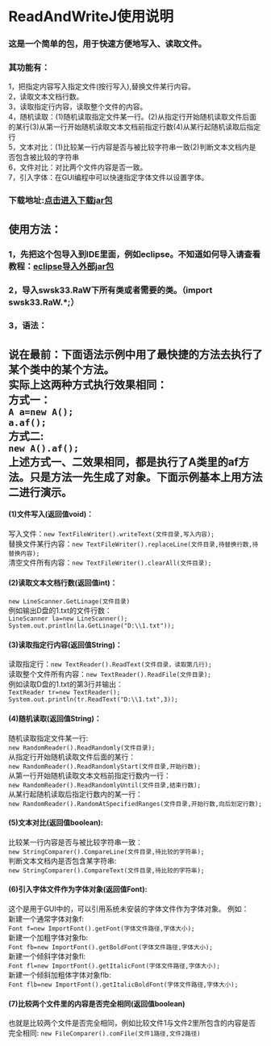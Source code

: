 # ReadAndWriteJ使用说明
### 这是一个简单的包，用于快速方便地写入、读取文件。<br>
### 其功能有：
1，把指定内容写入指定文件(按行写入),替换文件某行内容。<br>
2，读取文本文档行数。<br>
3，读取指定行内容，读取整个文件的内容。<br>
4，随机读取：(1)随机读取指定文件某一行。(2)从指定行开始随机读取文件后面的某行(3)从第一行开始随机读取文本文档前指定行数(4)从某行起随机读取后指定行<br>
5，文本对比：(1)比较某一行内容是否与被比较字符串一致(2)判断文本文档内是否包含被比较的字符串<br>
6，文件对比：对比两个文件内容是否一致。<br>
7，引入字体：在GUI编程中可以快速指定字体文件以设置字体。<br>
### 下载地址:[点击进入下载jar包](https://gitee.com/swsk33/ReadAndWriteJ/releases)
## 使用方法：
### 1，先把这个包导入到IDE里面，例如eclipse。不知道如何导入请查看教程：[eclipse导入外部jar包](https://blog.csdn.net/czbqoo01/article/details/72803450)
### 2，导入swsk33.RaW下所有类或者需要的类。（import swsk33.RaW.*;）
### 3，语法：
**说在最前：下面语法示例中用了最快捷的方法去执行了某个类中的某个方法。**<br>
**实际上这两种方式执行效果相同：**<br>
**方式一：**<br>
```A a=new A();```<br>
```a.af();```<br>
**方式二:**<br>
```new A().af();```<br>
**上述方式一、二效果相同，都是执行了A类里的af方法。只是方法一先生成了对象。下面示例基本上用方法二进行演示。**<br>
----------------------------------------------------------------------------------------------------------------------------------------
#### (1)文件写入(返回值void)：
写入文件：```new TextFileWriter().writeText(文件目录,写入内容);```<br>
替换文件某行内容：```new TextFileWriter().replaceLine(文件目录,待替换行数,待替换内容);```<br>
清空文件所有内容：```new TextFileWriter().clearAll(文件目录);```<br>
#### (2)读取文本文档行数(返回值int)：
```new LineScanner.GetLinage(文件目录)```<br>
例如输出D盘的1.txt的文件行数：<br>
```LineScanner la=new LineScanner();```<br>
```System.out.println(la.GetLinage("D:\\1.txt"));```
#### (3)读取指定行内容(返回值String)：
读取指定行：```new TextReader().ReadText(文件目录，读取第几行);```<br>
读取整个文件所有内容：```new TextReader().ReadFile(文件目录);```<br>
例如读取D盘的1.txt的第3行并输出：<br>
```TextReader tr=new TextReader();```<br>
```System.out.println(tr.ReadText("D:\\1.txt",3));```
#### (4)随机读取(返回值String)：
随机读取指定文件某一行:<br>```new RandomReader().ReadRandomly(文件目录);```<br>
从指定行开始随机读取文件后面的某行：<br>```new RandomReader().ReadRandomlyStart(文件目录,开始行数);```<br>
从第一行开始随机读取文本文档前指定行数内一行：<br>```new RandomReader().ReadRandomlyUntil(文件目录,结束行数);```<br>
从某行起随机读取后指定行数内的某一行：<br>```new RandomReader().RandomAtSpecifiedRanges(文件目录,开始行数,向后划定行数);```<br>
#### (5)文本对比(返回值boolean):
比较某一行内容是否与被比较字符串一致：<br>```new StringComparer().CompareLine(文件目录,待比较的字符串);```<br>
判断文本文档内是否包含某字符串:<br>```new StringComparer().CompareText(文件目录,待比较的字符串);```<br>
#### (6)引入字体文件作为字体对象(返回值Font):
这个是用于GUI中的，可以引用系统未安装的字体文件作为字体对象。
例如：<br>
新建一个通常字体对象f:<br>
```Font f=new ImportFont().getFont(字体文件路径,字体大小);```<br>
新建一个加粗字体对象fb:<br>
```Font fb=new ImportFont().getBoldFont(字体文件路径,字体大小);```<br>
新建一个倾斜字体对象fl:<br>
```Font fl=new ImportFont().getItalicFont(字体文件路径,字体大小);```<br>
新建一个倾斜加粗体字体对象flb:<br>
```Font flb=new ImportFont().getItalicBoldFont(字体文件路径,字体大小);```
#### (7)比较两个文件里的内容是否完全相同(返回值boolean)
也就是比较两个文件是否完全相同，例如比较文件1与文件2里所包含的内容是否完全相同:
```new FileComparer().comFile(文件1路径,文件2路径)```
